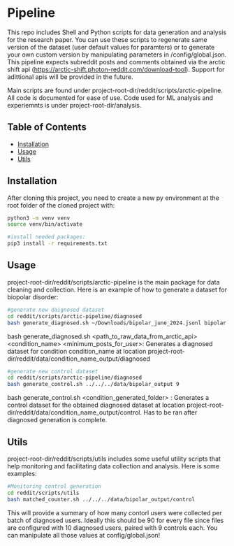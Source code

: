 # Pipeline

This repo includes Shell and Python scripts for data generation and analysis for the research paper. You can use these scripts to regenerate same version of the dataset (user default values for paramters) or to generate your own custom version by manipulating parameters in /config/global.json. This pipeline expects subreddit posts and comments obtained via the arctic shift api (https://arctic-shift.photon-reddit.com/download-tool). Support for adittional apis will be provided in the future. 

Main scripts are found under project-root-dir/reddit/scripts/arctic-pipeline. All code is documented for ease of use. Code used for ML analysis and experiemnts is under project-root-dir/analysis.

## Table of Contents

- [Installation](#installation)
- [Usage](#usage)
- [Utils](#utils)


## Installation
After cloning this project, you need to create a new py environment at the root folder of the cloned project with: 
```bash
python3 -m venv venv
source venv/bin/activate

#install needed packages:
pip3 install -r requirements.txt
```

## Usage
project-root-dir/reddit/scripts/arctic-pipeline is the main package for data cleaning and collection. Here is an example of how to generate a dataset for biopolar disorder: 

```bash
#generate new daignosed dataset
cd reddit/scripts/arctic-pipeline/diagnosed
bash generate_diagnosed.sh ~/Downloads/bipolar_june_2024.jsonl bipolar 50
```
bash generate_diagnosed.sh <path_to_raw_data_from_arctic_api>  <condition_name> <minimum_posts_for_user>:
Generates a diagnosed dataset for condition condition_name at location project-root-dir/reddit/data/condition_name_output/diagnosed

```bash
#generate new control dataset
cd reddit/scripts/arctic-pipeline/diagnosed
bash generate_control.sh ../../../data/bipolar_output 9
```
bash generate_control.sh <condition_generated_folder> <threshold>:
Generates a control dataset for the obtained diagnosed dataset at location project-root-dir/reddit/data/condition_name_output/control. Has to be ran after diagnosed generation is complete.


## Utils
project-root-dir/reddit/scripts/utils includes some useful utility scripts that help monitoring and facilitating data collection and analysis. Here is some examples:

```bash
#Monitoring control generation
cd reddit/scripts/utils
bash matched_counter.sh ../../../data/bipolar_output/control
```

This will provide a summary of how many contorl users were collected per batch of diagnosed users. Ideally this should be 90 for every file since files are configured with 10 diagnosed users, paired with 9 controls each. You can manipulate all those values at config/global.json!

